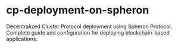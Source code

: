 # cp-deployment-on-spheron
Decentralized Cluster Protocol deployment using Spheron Protocol. Complete guide and configuration for deploying blockchain-based applications.
